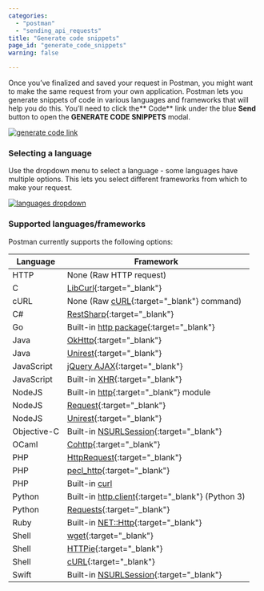 ```yaml
---
categories:
  - "postman"
  - "sending_api_requests"
title: "Generate code snippets"
page_id: "generate_code_snippets"
warning: false

---
```


Once you’ve finalized and saved your request in Postman, you might want to make the same request from your own application. Postman lets you generate snippets of code in various languages and frameworks that will help you do this. You’ll need to click the** Code** link under the blue **Send** button to open the **GENERATE CODE SNIPPETS** modal.

[![generate code link](https://s3.amazonaws.com/postman-static-getpostman-com/postman-docs/58525940.png)](https://s3.amazonaws.com/postman-static-getpostman-com/postman-docs/58525940.png)

### Selecting a language

Use the dropdown menu to select a language - some languages have multiple options. This lets you select different frameworks from which to make your request.

[![languages dropdown](https://s3.amazonaws.com/postman-static-getpostman-com/postman-docs/WS-select-language.png)](https://s3.amazonaws.com/postman-static-getpostman-com/postman-docs/WS-select-language.png)

### Supported languages/frameworks

Postman currently supports the following options:

| **Language**  | **Framework** |
| --- | --- |
| HTTP | None (Raw HTTP request) |
| C | [LibCurl](https://curl.haxx.se/libcurl/c/){:target="_blank"} |
| cURL | None (Raw [cURL](https://curl.haxx.se/){:target="_blank"} command) |
| C# | [RestSharp](http://restsharp.org/){:target="_blank"} |
| Go | Built-in [http package](https://golang.org/pkg/net/http/){:target="_blank"} |
| Java | [OkHttp](https://github.com/square/okhttp){:target="_blank"} |
| Java | [Unirest](http://unirest.io/java.html){:target="_blank"} |
| JavaScript | [jQuery AJAX](http://api.jquery.com/jquery.ajax/){:target="_blank"} |
| JavaScript | Built-in [XHR](https://developer.mozilla.org/en-US/docs/Web/API/XMLHttpRequest){:target="_blank"} |
| NodeJS | Built-in [http](https://nodejs.org/api/http.html){:target="_blank"} module |
| NodeJS | [Request](https://github.com/request/request){:target="_blank"} |
| NodeJS | [Unirest](http://unirest.io/nodejs.html){:target="_blank"} |
| Objective-C | Built-in [NSURLSession](https://developer.apple.com/library/ios/documentation/Foundation/Reference/NSURLSession_class/){:target="_blank"} |
| OCaml | [Cohttp](https://github.com/mirage/ocaml-cohttp){:target="_blank"} |
| PHP | [HttpRequest](http://php.net/manual/it/httprequest.send.php){:target="_blank"} |
| PHP | [pecl_http](https://mdref.m6w6.name/http){:target="_blank"} |
| PHP | Built-in [curl](http://php.net/manual/en/ref.curl.php) |
| Python | Built-in [http.client](https://docs.python.org/3/library/http.client.html){:target="_blank"} (Python 3) |
| Python | [Requests](http://docs.python-requests.org/en/master/){:target="_blank"} |
| Ruby | Built-in [NET::Http](http://docs.ruby-lang.org/en/2.0.0/Net/HTTP.html){:target="_blank"} |
| Shell | [wget](https://www.gnu.org/software/wget/){:target="_blank"} |
| Shell | [HTTPie](https://github.com/jkbrzt/httpie){:target="_blank"} |
| Shell | [cURL](https://curl.haxx.se/){:target="_blank"} |
| Swift | Built-in [NSURLSession](https://developer.apple.com/library/ios/documentation/Foundation/Reference/NSURLSession_class/){:target="_blank"} |
